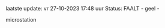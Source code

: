 laatste update: 
vr 27-10-2023 17:48   uur 
Status: FAALT - geel - 
<div class="service Y">microstation</div>